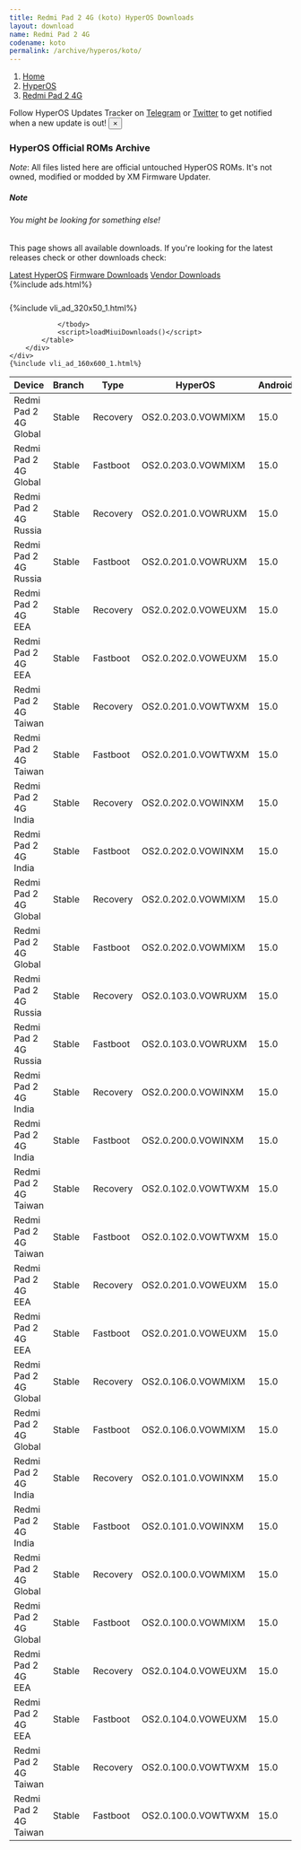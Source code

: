 ```yaml
---
title: Redmi Pad 2 4G (koto) HyperOS Downloads
layout: download
name: Redmi Pad 2 4G
codename: koto
permalink: /archive/hyperos/koto/
---
```

<nav aria-label="breadcrumb">
    <ol class="breadcrumb">
        <li class="breadcrumb-item"><a href="/">Home</a></li>
        <li class="breadcrumb-item"><a href="/hyperos/">HyperOS</a></li>
        <li class="breadcrumb-item active" aria-current="page"><a href="/hyperos/koto/">Redmi Pad 2 4G</a></li>
    </ol>
</nav>
<div class="alert alert-primary alert-dismissible fade show" role="alert">
    Follow HyperOS Updates Tracker on <a href="https://t.me/MIUIUpdatesTracker" class="alert-link">Telegram</a>
     or <a href="https://twitter.com/MiFwUpdater" class="alert-link">Twitter</a> to get notified when a new update is out!
    <button type="button" class="close" data-dismiss="alert" aria-label="Close">
        <span aria-hidden="true">&times;</span>
    </button>
</div>

### HyperOS Official ROMs Archive
*Note*: All files listed here are official untouched HyperOS ROMs. It's not owned, modified or modded by XM Firmware Updater.
<div class="card">
  <div class="card-body">
    <h5 class="card-title">Note</h5>
    <h6 class="card-subtitle mb-2 text-muted">You might be looking for something else!</h6>
    <p class="card-text">This page shows all available downloads.
     If you're looking for the latest releases check or other downloads check:</p>
    <a href="/hyperos/koto/" class="card-link">Latest HyperOS</a>
    <a href="/firmware/koto/" class="card-link">Firmware Downloads</a>
    <a href="/vendor/koto/" class="card-link">Vendor Downloads</a>
  </div>
</div>
{%include ads.html%}
<div class="row justify-content-center">
    <div class="col-10">
        <div class="table-responsive-md" style="margin-top: 25px;">
            {%include vli_ad_320x50_1.html%}
            <table id="miui" class="display dt-responsive nowrap compact table table-striped table-hover table-sm">
                <thead class="thead-dark">
                    <tr>
                        <th data-ref="device">Device</th>
                        <th data-ref="branch">Branch</th>
                        <th data-ref="type">Type</th>
                        <th data-ref="miui">HyperOS</th>
                        <th data-ref="android">Android</th>
                        <th data-ref="size">Size</th>
                        <th data-ref="size">Date</th>
                        <th data-ref="link">Link</th>
                    </tr>
                </thead>
                <tbody>
                <tr><td>Redmi Pad 2 4G Global</td><td>Stable</td><td>Recovery</td><td>OS2.0.203.0.VOWMIXM</td><td>15.0</td><td>4.5 GB</td><td>2025-08-29</td><td><a href="/hyperos/koto/stable/OS2.0.203.0.VOWMIXM/">Download</a></td></tr>
<tr><td>Redmi Pad 2 4G Global</td><td>Stable</td><td>Fastboot</td><td>OS2.0.203.0.VOWMIXM</td><td>15.0</td><td>6.3 GB</td><td>2025-08-25</td><td><a href="/hyperos/koto/stable/OS2.0.203.0.VOWMIXM/">Download</a></td></tr>
<tr><td>Redmi Pad 2 4G Russia</td><td>Stable</td><td>Recovery</td><td>OS2.0.201.0.VOWRUXM</td><td>15.0</td><td>4.4 GB</td><td>2025-08-26</td><td><a href="/hyperos/koto/stable/OS2.0.201.0.VOWRUXM/">Download</a></td></tr>
<tr><td>Redmi Pad 2 4G Russia</td><td>Stable</td><td>Fastboot</td><td>OS2.0.201.0.VOWRUXM</td><td>15.0</td><td>6.7 GB</td><td>2025-08-19</td><td><a href="/hyperos/koto/stable/OS2.0.201.0.VOWRUXM/">Download</a></td></tr>
<tr><td>Redmi Pad 2 4G EEA</td><td>Stable</td><td>Recovery</td><td>OS2.0.202.0.VOWEUXM</td><td>15.0</td><td>4.5 GB</td><td>2025-08-23</td><td><a href="/hyperos/koto/stable/OS2.0.202.0.VOWEUXM/">Download</a></td></tr>
<tr><td>Redmi Pad 2 4G EEA</td><td>Stable</td><td>Fastboot</td><td>OS2.0.202.0.VOWEUXM</td><td>15.0</td><td>6.0 GB</td><td>2025-08-14</td><td><a href="/hyperos/koto/stable/OS2.0.202.0.VOWEUXM/">Download</a></td></tr>
<tr><td>Redmi Pad 2 4G Taiwan</td><td>Stable</td><td>Recovery</td><td>OS2.0.201.0.VOWTWXM</td><td>15.0</td><td>4.4 GB</td><td>2025-08-20</td><td><a href="/hyperos/koto/stable/OS2.0.201.0.VOWTWXM/">Download</a></td></tr>
<tr><td>Redmi Pad 2 4G Taiwan</td><td>Stable</td><td>Fastboot</td><td>OS2.0.201.0.VOWTWXM</td><td>15.0</td><td>5.6 GB</td><td>2025-08-07</td><td><a href="/hyperos/koto/stable/OS2.0.201.0.VOWTWXM/">Download</a></td></tr>
<tr><td>Redmi Pad 2 4G India</td><td>Stable</td><td>Recovery</td><td>OS2.0.202.0.VOWINXM</td><td>15.0</td><td>4.3 GB</td><td>2025-08-01</td><td><a href="/hyperos/koto/stable/OS2.0.202.0.VOWINXM/">Download</a></td></tr>
<tr><td>Redmi Pad 2 4G India</td><td>Stable</td><td>Fastboot</td><td>OS2.0.202.0.VOWINXM</td><td>15.0</td><td>5.4 GB</td><td>2025-07-24</td><td><a href="/hyperos/koto/stable/OS2.0.202.0.VOWINXM/">Download</a></td></tr>
<tr><td>Redmi Pad 2 4G Global</td><td>Stable</td><td>Recovery</td><td>OS2.0.202.0.VOWMIXM</td><td>15.0</td><td>4.5 GB</td><td>2025-07-24</td><td><a href="/hyperos/koto/stable/OS2.0.202.0.VOWMIXM/">Download</a></td></tr>
<tr><td>Redmi Pad 2 4G Global</td><td>Stable</td><td>Fastboot</td><td>OS2.0.202.0.VOWMIXM</td><td>15.0</td><td>6.2 GB</td><td>2025-07-21</td><td><a href="/hyperos/koto/stable/OS2.0.202.0.VOWMIXM/">Download</a></td></tr>
<tr><td>Redmi Pad 2 4G Russia</td><td>Stable</td><td>Recovery</td><td>OS2.0.103.0.VOWRUXM</td><td>15.0</td><td>4.3 GB</td><td>2025-07-10</td><td><a href="/hyperos/koto/stable/OS2.0.103.0.VOWRUXM/">Download</a></td></tr>
<tr><td>Redmi Pad 2 4G Russia</td><td>Stable</td><td>Fastboot</td><td>OS2.0.103.0.VOWRUXM</td><td>15.0</td><td>6.5 GB</td><td>2025-05-27</td><td><a href="/hyperos/koto/stable/OS2.0.103.0.VOWRUXM/">Download</a></td></tr>
<tr><td>Redmi Pad 2 4G India</td><td>Stable</td><td>Recovery</td><td>OS2.0.200.0.VOWINXM</td><td>15.0</td><td>4.3 GB</td><td>2025-07-09</td><td><a href="/hyperos/koto/stable/OS2.0.200.0.VOWINXM/">Download</a></td></tr>
<tr><td>Redmi Pad 2 4G India</td><td>Stable</td><td>Fastboot</td><td>OS2.0.200.0.VOWINXM</td><td>15.0</td><td>5.4 GB</td><td>2025-06-20</td><td><a href="/hyperos/koto/stable/OS2.0.200.0.VOWINXM/">Download</a></td></tr>
<tr><td>Redmi Pad 2 4G Taiwan</td><td>Stable</td><td>Recovery</td><td>OS2.0.102.0.VOWTWXM</td><td>15.0</td><td>4.3 GB</td><td>2025-07-02</td><td><a href="/hyperos/koto/stable/OS2.0.102.0.VOWTWXM/">Download</a></td></tr>
<tr><td>Redmi Pad 2 4G Taiwan</td><td>Stable</td><td>Fastboot</td><td>OS2.0.102.0.VOWTWXM</td><td>15.0</td><td>5.8 GB</td><td>2025-06-20</td><td><a href="/hyperos/koto/stable/OS2.0.102.0.VOWTWXM/">Download</a></td></tr>
<tr><td>Redmi Pad 2 4G EEA</td><td>Stable</td><td>Recovery</td><td>OS2.0.201.0.VOWEUXM</td><td>15.0</td><td>4.5 GB</td><td>2025-06-27</td><td><a href="/hyperos/koto/stable/OS2.0.201.0.VOWEUXM/">Download</a></td></tr>
<tr><td>Redmi Pad 2 4G EEA</td><td>Stable</td><td>Fastboot</td><td>OS2.0.201.0.VOWEUXM</td><td>15.0</td><td>6.0 GB</td><td>2025-06-20</td><td><a href="/hyperos/koto/stable/OS2.0.201.0.VOWEUXM/">Download</a></td></tr>
<tr><td>Redmi Pad 2 4G Global</td><td>Stable</td><td>Recovery</td><td>OS2.0.106.0.VOWMIXM</td><td>15.0</td><td>4.5 GB</td><td>2025-06-24</td><td><a href="/hyperos/koto/stable/OS2.0.106.0.VOWMIXM/">Download</a></td></tr>
<tr><td>Redmi Pad 2 4G Global</td><td>Stable</td><td>Fastboot</td><td>OS2.0.106.0.VOWMIXM</td><td>15.0</td><td>6.2 GB</td><td>2025-06-16</td><td><a href="/hyperos/koto/stable/OS2.0.106.0.VOWMIXM/">Download</a></td></tr>
<tr><td>Redmi Pad 2 4G India</td><td>Stable</td><td>Recovery</td><td>OS2.0.101.0.VOWINXM</td><td>15.0</td><td>4.3 GB</td><td>2025-06-18</td><td><a href="/hyperos/koto/stable/OS2.0.101.0.VOWINXM/">Download</a></td></tr>
<tr><td>Redmi Pad 2 4G India</td><td>Stable</td><td>Fastboot</td><td>OS2.0.101.0.VOWINXM</td><td>15.0</td><td>5.4 GB</td><td>2025-05-27</td><td><a href="/hyperos/koto/stable/OS2.0.101.0.VOWINXM/">Download</a></td></tr>
<tr><td>Redmi Pad 2 4G Global</td><td>Stable</td><td>Recovery</td><td>OS2.0.100.0.VOWMIXM</td><td>15.0</td><td>4.5 GB</td><td>2025-06-05</td><td><a href="/hyperos/koto/stable/OS2.0.100.0.VOWMIXM/">Download</a></td></tr>
<tr><td>Redmi Pad 2 4G Global</td><td>Stable</td><td>Fastboot</td><td>OS2.0.100.0.VOWMIXM</td><td>15.0</td><td>6.0 GB</td><td>2025-04-29</td><td><a href="/hyperos/koto/stable/OS2.0.100.0.VOWMIXM/">Download</a></td></tr>
<tr><td>Redmi Pad 2 4G EEA</td><td>Stable</td><td>Recovery</td><td>OS2.0.104.0.VOWEUXM</td><td>15.0</td><td>4.5 GB</td><td>2025-06-05</td><td><a href="/hyperos/koto/stable/OS2.0.104.0.VOWEUXM/">Download</a></td></tr>
<tr><td>Redmi Pad 2 4G EEA</td><td>Stable</td><td>Fastboot</td><td>OS2.0.104.0.VOWEUXM</td><td>15.0</td><td>6.0 GB</td><td>2025-05-27</td><td><a href="/hyperos/koto/stable/OS2.0.104.0.VOWEUXM/">Download</a></td></tr>
<tr><td>Redmi Pad 2 4G Taiwan</td><td>Stable</td><td>Recovery</td><td>OS2.0.100.0.VOWTWXM</td><td>15.0</td><td>4.3 GB</td><td>2025-06-05</td><td><a href="/hyperos/koto/stable/OS2.0.100.0.VOWTWXM/">Download</a></td></tr>
<tr><td>Redmi Pad 2 4G Taiwan</td><td>Stable</td><td>Fastboot</td><td>OS2.0.100.0.VOWTWXM</td><td>15.0</td><td>5.7 GB</td><td>2025-05-11</td><td><a href="/hyperos/koto/stable/OS2.0.100.0.VOWTWXM/">Download</a></td></tr>

                </tbody>
                <script>loadMiuiDownloads()</script>
            </table>
        </div>
    </div>
    {%include vli_ad_160x600_1.html%}
</div>
